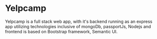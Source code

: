 # Yelpcamp 
Yelpcamp is a full stack web app, with it's backend running as an express app utilizing technologies inclusive of mongoDb, passportJs, Nodejs and frontend is based on Bootstrap framework, Semantic UI.
